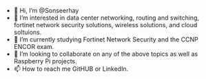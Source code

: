 - 👋 Hi, I’m @Sonseerhay
- 👀 I’m interested in data center networking, routing and switching, fortinet network security solutions, wireless solutions, and cloud soltuions. 
- 🌱 I’m currently studying Fortinet Network Security and the CCNP ENCOR exam. 
- 💞️ I’m looking to collaborate on any of the above topics as well as Raspberry Pi projects.
- 📫 How to reach me GitHUB or LinkedIn. 

<!---
Sonseerhay/Sonseerhay is a ✨ special ✨ repository because its `README.md` (this file) appears on your GitHub profile.
You can click the Preview link to take a look at your changes.
--->
